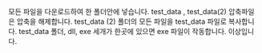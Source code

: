 모든 파일을 다운로드하여 한 폴더안에 넣습니다.
test_data , test_data(2) 압축파일은 압축을 해제합니다.
test_data (2) 폴더의 모든 파일을 test_data 파일로 복사합니다.
test_data 폴더, dll, exe 세개가 한곳에 있으면 exe 파일이 작동합니다.
이상입니다.
